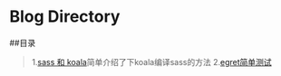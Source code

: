 # Blog Directory
##目录
>1.[sass 和 koala](https://github.com/Huaxi100FE/Blog/tree/nancy/sass)简单介绍了下koala编译sass的方法
>2.[egret简单测试](https://github.com/Huaxi100FE/Blog/tree/nancy/egreTest)
